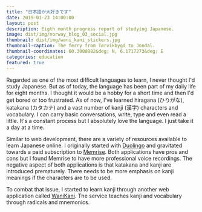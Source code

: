 ```yaml
---
title: "日本語が大好きです"
date: 2019-01-23 14:00:00
layout: post
description: Eigth month progress report of studying Japanese.
image: dist/img/norway_blog_03_social.jpg
thumbnail: dist/img/wani_kani_stickers.jpg
thumbnail-caption: The ferry from Tørvikbygd to Jondal.
thumbnail-coordinates: 60.3008882&deg; N, 6.1717273&deg; E
categories: education
featured: true
---
```


Regarded as one of the most difficult languages to learn, I never thought I'd study Japanese. But as of today, the language has been part of my daily life for eight months. I thought it would be a hobby for a short time and then I'd get bored or too frustrated. As of now, I've learned hiragana (ひりがな), katakana (カタカナ) and a vast number of kanji (漢字) characters and vocabulary. I can carry basic conversations, write, type and even read a little. It's a constant process but I absolutely love the language. I just take it a day at a time.

Similar to web development, there are a variety of resources available to learn Japanese online. I originally started with [Duolingo](https://www.duolingo.com/) and gravitated towards a paid subscription to [Memrise](https://www.memrise.com/). Both applications have pros and cons but I found Memrise to have more professional voice recordings. The negative aspect of both applications is that katakana and kanji are introduced prematurely. There needs to be more emphasis on kanji meanings if the characters are to be used.

To combat that issue, I started to learn kanji through another web application called [WaniKani](https://www.wanikani.com/). The service teaches kanji and vocabulary through radicals and mnemonics.